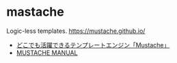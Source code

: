 # mastache

Logic-less templates.
https://mustache.github.io/

* [どこでも活躍できるテンプレートエンジン「Mustache」](http://blog.mach3.jp/2010/10/05/mustache-template-engine.html)
* [MUSTACHE MANUAL]([android][アプリ][URLスキーム][あとで読む][技術][資料][システム開発])
